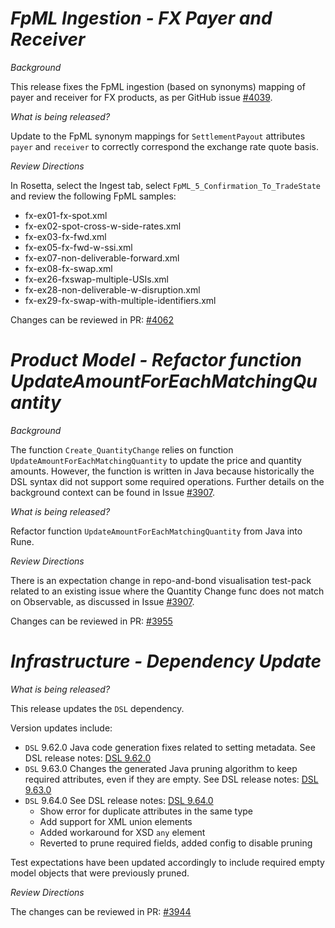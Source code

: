 # *FpML Ingestion - FX Payer and Receiver*

_Background_

This release fixes the FpML ingestion (based on synonyms) mapping of payer and receiver for FX products, as per GitHub issue [#4039](https://github.com/finos/common-domain-model/issues/4039).

_What is being released?_

Update to the FpML synonym mappings for `SettlementPayout` attributes `payer` and `receiver` to correctly correspond the exchange rate quote basis.

_Review Directions_

In Rosetta, select the Ingest tab, select `FpML_5_Confirmation_To_TradeState` and review the following FpML samples:

- fx-ex01-fx-spot.xml
- fx-ex02-spot-cross-w-side-rates.xml
- fx-ex03-fx-fwd.xml
- fx-ex05-fx-fwd-w-ssi.xml
- fx-ex07-non-deliverable-forward.xml
- fx-ex08-fx-swap.xml
- fx-ex26-fxswap-multiple-USIs.xml
- fx-ex28-non-deliverable-w-disruption.xml
- fx-ex29-fx-swap-with-multiple-identifiers.xml

Changes can be reviewed in PR: [#4062](https://github.com/finos/common-domain-model/pull/4062)

# *Product Model - Refactor function UpdateAmountForEachMatchingQuantity*

_Background_

The function `Create_QuantityChange` relies on function `UpdateAmountForEachMatchingQuantity` to update the price and quantity amounts. However, the function is written in Java because historically the DSL syntax did not support some required operations.  Further details on the background context can be found in Issue [#3907](https://github.com/finos/common-domain-model/issues/3907).

_What is being released?_

Refactor function `UpdateAmountForEachMatchingQuantity` from Java into Rune.

_Review Directions_

There is an expectation change in repo-and-bond visualisation test-pack related to an existing issue where the Quantity Change func does not match on Observable, as discussed in Issue [#3907](https://github.com/finos/common-domain-model/issues/3907).

Changes can be reviewed in PR: [#3955](https://github.com/finos/common-domain-model/pull/3955)

# _Infrastructure - Dependency Update_

_What is being released?_

This release updates the `DSL` dependency.

Version updates include:
- `DSL` 9.62.0 Java code generation fixes related to setting metadata. See DSL release notes: [DSL 9.62.0](https://github.com/finos/rune-dsl/releases/tag/9.62.0)
- `DSL` 9.63.0 Changes the generated Java pruning algorithm to keep required attributes, even if they are empty. See DSL release notes: [DSL 9.63.0](https://github.com/finos/rune-dsl/releases/tag/9.63.0)
- `DSL` 9.64.0 See DSL release notes: [DSL 9.64.0](https://github.com/finos/rune-dsl/releases/tag/9.64.0)
  * Show error for duplicate attributes in the same type
  * Add support for XML union elements
  * Added workaround for XSD `any` element
  * Reverted to prune required fields, added config to disable pruning
  
Test expectations have been updated accordingly to include required empty model objects that were previously pruned.

_Review Directions_

The changes can be reviewed in PR: [#3944](https://github.com/finos/common-domain-model/pull/3944)
